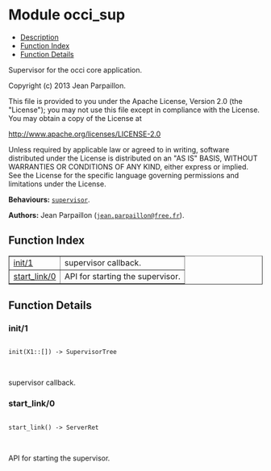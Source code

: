 

# Module occi_sup #
* [Description](#description)
* [Function Index](#index)
* [Function Details](#functions)

Supervisor for the occi core application.

Copyright (c) 2013 Jean Parpaillon.

This file is provided to you under the Apache License,
Version 2.0 (the "License"); you may not use this file
except in compliance with the License.  You may obtain
a copy of the License at

http://www.apache.org/licenses/LICENSE-2.0

Unless required by applicable law or agreed to in writing,
software distributed under the License is distributed on an
"AS IS" BASIS, WITHOUT WARRANTIES OR CONDITIONS OF ANY
KIND, either express or implied.  See the License for the
specific language governing permissions and limitations
under the License.

__Behaviours:__ [`supervisor`](supervisor.md).

__Authors:__ Jean Parpaillon ([`jean.parpaillon@free.fr`](mailto:jean.parpaillon@free.fr)).

<a name="index"></a>

## Function Index ##


<table width="100%" border="1" cellspacing="0" cellpadding="2" summary="function index"><tr><td valign="top"><a href="#init-1">init/1</a></td><td>supervisor callback.</td></tr><tr><td valign="top"><a href="#start_link-0">start_link/0</a></td><td>API for starting the supervisor.</td></tr></table>


<a name="functions"></a>

## Function Details ##

<a name="init-1"></a>

### init/1 ###

<pre><code>
init(X1::[]) -&gt; SupervisorTree
</code></pre>
<br />

supervisor callback.

<a name="start_link-0"></a>

### start_link/0 ###

<pre><code>
start_link() -&gt; ServerRet
</code></pre>
<br />

API for starting the supervisor.

